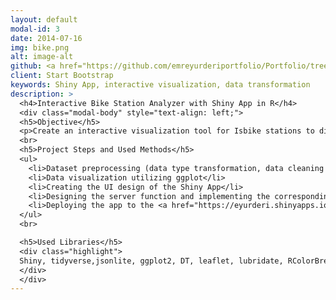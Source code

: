 ```yaml
---
layout: default
modal-id: 3
date: 2014-07-16
img: bike.png
alt: image-alt
github: <a href="https://github.com/emreyurderiportfolio/Portfolio/tree/main/Bike_Station_Availability_Visualization" target="_blank">Link</a>
client: Start Bootstrap
keywords: Shiny App, interactive visualization, data transformation
description: >
  <h4>Interactive Bike Station Analyzer with Shiny App in R</h4>
  <div class="modal-body" style="text-align: left;">
  <h5>Objective</h5> 
  <p>Create an interactive visualization tool for Isbike stations to display availability, station details, and their geographic distribution using Shiny App in R.</p>
  <br>
  <h5>Project Steps and Used Methods</h5>
  <ul>
    <li>Dataset preprocessing (data type transformation, data cleaning and clustering etc.)</li>
    <li>Data visualization utilizing ggplot</li>
    <li>Creating the UI design of the Shiny App</li>
    <li>Designing the server function and implementing the corresponding interactive maps along with the table</li>
    <li>Deploying the app to the <a href="https://eyurderi.shinyapps.io/bike_station_availability_visualization/" target="_blank">ShinyApps.io</a>.</li>
  </ul>
  <br>

  <h5>Used Libraries</h5>
  <div class="highlight">
  Shiny, tidyverse,jsonlite, ggplot2, DT, leaflet, lubridate, RColorBrewer, scales, rsconnect
  </div>
  </div>
---
```

